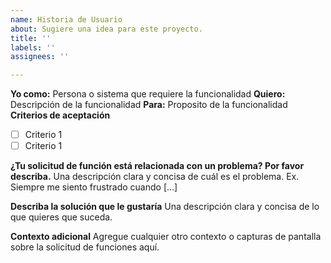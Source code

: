 ```yaml
---
name: Historia de Usuario
about: Sugiere una idea para este proyecto.
title: ''
labels: ''
assignees: ''

---
```


**Yo como:**
Persona o sistema que requiere la funcionalidad
**Quiero:**
Descripción de la funcionalidad
**Para:**
Proposito de la funcionalidad
**Criterios de aceptación**
- [ ] Criterio 1
- [ ] Criterio 1

**¿Tu solicitud de función está relacionada con un problema? Por favor describa.**
Una descripción clara y concisa de cuál es el problema. Ex. Siempre me siento frustrado cuando [...]

**Describa la solución que le gustaría**
Una descripción clara y concisa de lo que quieres que suceda.

**Contexto adicional**
Agregue cualquier otro contexto o capturas de pantalla sobre la solicitud de funciones aquí.
